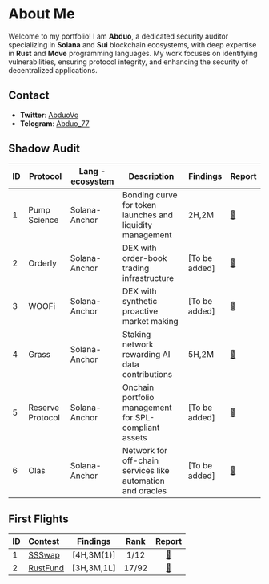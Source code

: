 # About Me

Welcome to my portfolio! I am **Abduo**, a dedicated security auditor specializing in **Solana** and **Sui** blockchain ecosystems, with deep expertise in **Rust** and **Move** programming languages. My work focuses on identifying vulnerabilities, ensuring protocol integrity, and enhancing the security of decentralized applications.

## Contact

- **Twitter**: [AbduoVo](https://x.com/AbduoVo)
- **Telegram**: [Abduo_77](https://t.me/Abduo_77)

## Shadow Audit

| ID | Protocol         | Lang - ecosystem | Description                                                | Findings       | Report                                  |
|----|------------------|------------------|------------------------------------------------------------|----------------|-----------------------------------------|
| 1  | Pump Science     | Solana-Anchor    | Bonding curve for token launches and liquidity management  | 2H,2M | [📄](https://github.com/Abduovv/reports/blob/main/shadow_audit/Pump%20Science%20Protocol%20Security%20Audit%20Report.pdf) |
| 2  | Orderly          | Solana-Anchor    | DEX with order-book trading infrastructure                 | [To be added]  | [📄](https://example.com/orderly-report)     |
| 3  | WOOFi            | Solana-Anchor    | DEX with synthetic proactive market making                 | [To be added]  | [📄](https://example.com/woofi-report)      |
| 4  | Grass            | Solana-Anchor    | Staking network rewarding AI data contributions             | 5H,2M  | [📄](https://github.com/Abduovv/reports/blob/main/shadow_audit/Grass%20Protocol%20Security%20Audit%20Report.pdf)      |
| 5  | Reserve Protocol | Solana-Anchor    | Onchain portfolio management for SPL-compliant assets      | [To be added]  | [📄](https://example.com/reserve-report)    |
| 6  | Olas             | Solana-Anchor    | Network for off-chain services like automation and oracles | [To be added]  | [📄](https://example.com/olas-report)       |

## First Flights 
| ID | Contest | Findings | Rank | Report |
|:--------|:---------|:------:|:------:|:------:|
|1|[SSSwap](https://codehawks.cyfrin.io/c/2025-05-ssswap)|[4H,3M(1)]|1/12|[📄](https://github.com/Abduovv/reports/blob/main/first_flight/SSSwap%20-%20Findings%20Report.pdf)|
|2|[RustFund](https://codehawks.cyfrin.io/c/2025-03-rustfund)|[3H,3M,1L]|17/92|[📄](https://github.com/Abduovv/reports/blob/main/first_flight/RustFund%20-%20Findings%20Report.pdf)|

